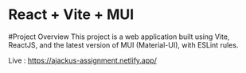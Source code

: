 # React + Vite + MUI

#Project Overview
This project is a web application built using Vite, ReactJS, and the latest version of MUI (Material-UI), with ESLint rules.

Live : https://ajackus-assignment.netlify.app/